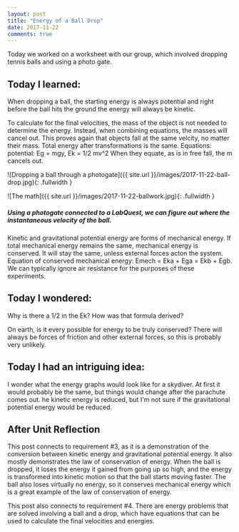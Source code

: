 ```yaml
---
layout: post
title: "Energy of a Ball Drop"
date: 2017-11-22
comments: true
---
```


Today we worked on a worksheet with our group, which involved dropping tennis balls and using a photo gate.

## Today I learned:

When dropping a ball, the starting energy is always potential and right before the ball hits the ground the energy will always be kinetic.

To calculate for the final velocities, the mass of the object is not needed to determine the energy. Instead, when combining equations, the masses will cancel out. This proves again that objects fall at the same velcity, no matter their mass.
Total energy after transformations is the same.
Equations: potential: Eg = mgy, Ek = 1/2 mv^2 When they equate, as is in free fall, the m cancels out.

![Dropping a ball through a photogate]({{ site.url }}/images/2017-11-22-ball-drop.jpg){: .fullwidth }

![The math]({{ site.url }}/images/2017-11-22-ballwork.jpg){: .fullwidth }

##### Using a photogate connected to a LabQuest, we can figure out where the instantaneous velocity of the ball.

Kinetic and gravitational potential energy are forms of mechanical energy. If total mechanical energy remains the same, mechanical energy is conserved. It will stay the same, unless external forces acton the system. Equation of conserved mechanical energy: Emech = Eka + Ega = Ekb + Egb. We can typically ignore air resistance for the purposes of these experiments.

## Today I wondered:

Why is there a 1/2 in the Ek? How was that formula derived?

On earth, is it every possible for energy to be truly conserved? There will always be forces of friction and other external forces, so this is probably very unlikely.

## Today I had an intriguing idea:

I wonder what the energy graphs would look like for a skydiver. At first it would probably be the same, but things would change after the parachute comes out. he kinetic energy is reduced, but I'm not sure if the gravitational potential energy would be reduced.

## After Unit Reflection

This post connects to requirement #3, as it is a demonstration of the conversion between kinetic energy and gravitational potential energy. It also mostly demonstrates the law of conservation of energy. When the ball is dropped, it loses the energy it gained from going up so high, and the energy is transformed into kinetic motion so that the ball starts moving faster. The ball also loses virtually no energy, so it conserves mechanical energy which is a great example of the law of conservation of energy.


This post also connects to requirement #4. There are energy problems that are solved involving a ball and a drop, which have equations that can be used to calculate the final velocities and energies.